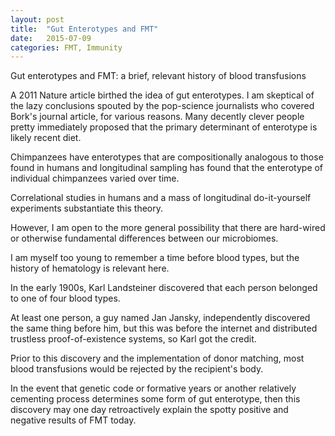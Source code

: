 ```yaml
---
layout: post
title:  "Gut Enterotypes and FMT"
date:   2015-07-09
categories: FMT, Immunity
---
```

Gut enterotypes and FMT: a brief, relevant history of blood transfusions

A 2011 Nature article birthed the idea of gut enterotypes. I am skeptical of the lazy conclusions spouted by the pop-science journalists who covered Bork's journal article, for various reasons. Many decently clever people pretty immediately proposed that the primary determinant of enterotype is likely recent diet.

Chimpanzees have enterotypes that are compositionally analogous to those found in humans and longitudinal sampling has found that the enterotype of individual chimpanzees varied over time.

Correlational studies in humans and a mass of longitudinal do-it-yourself experiments substantiate this theory.

However, I am open to the more general possibility that there are hard-wired or otherwise fundamental differences between our microbiomes.

I am myself too young to remember a time before blood types, but the history of hematology is relevant here.

In the early 1900s, Karl Landsteiner discovered that each person belonged to one of four blood types.

At least one person, a guy named Jan Jansky, independently discovered the same thing before him, but this was before the internet and distributed trustless proof-of-existence systems, so Karl got the credit.

Prior to this discovery and the implementation of donor matching, most blood transfusions would be rejected by the recipient's body.

In the event that genetic code or formative years or another relatively cementing process determines some form of gut enterotype, then this discovery may one day retroactively explain the spotty positive and negative results of FMT today.
